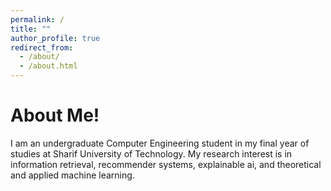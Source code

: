 ```yaml
---
permalink: /
title: ""
author_profile: true
redirect_from: 
  - /about/
  - /about.html
---
```


About Me!
======
I am an undergraduate Computer Engineering student in my final year of studies at Sharif University of Technology.
My research interest is in information retrieval, recommender systems, explainable ai, and theoretical and applied machine learning.

